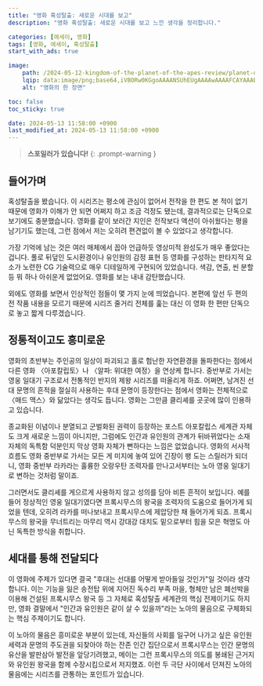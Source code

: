 ```yaml
---
title: "영화 혹성탈출: 새로운 시대를 보고"
description: "영화 혹성탈출: 새로운 시대를 보고 느낀 생각을 정리합니다."

categories: [에세이, 영화]
tags: [영화, 에세이, 혹성탈출]
start_with_ads: true

image:
    path: /2024-05-12-kingdom-of-the-planet-of-the-apes-review/planet-of-the-apes-scene.png
    lqip: data:image/png;base64,iVBORw0KGgoAAAANSUhEUgAAAAwAAAAFCAYAAABxeg0vAAAAAXNSR0IArs4c6QAAAARnQU1BAACxjwv8YQUAAAAJcEhZcwAALiMAAC4jAXilP3YAAADMSURBVBhXJY45TkNBEERfz4xnPrZYbCwQIiYBiZSEE3ALbsApOItv4tgSFkuALBEQsBg5wdhmitYnqG6pupbm9mpXs9G1bi6yLo+TTvpJR72kfhO1U6KaFFQc2RGDKeRSuL97YL2pJBMG9DpGCf/YbwJOU6sPv4bH2YLx9IOXLxFDoso4H3ZwLRuJw8baXaKLnQvbtmIyeebtO3J2kMnOPs3XbEU3VPhcVg8yb7e23fayqZuMYTdxOghM339ZrMQgw+tSzH/c1Ur9LYk/lHFJVi0oDlMAAAAASUVORK5CYII=
    alt: "영화의 한 장면"

toc: false
toc_sticky: true

date: 2024-05-13 11:58:00 +0900
last_modified_at: 2024-05-13 11:58:00 +0900
---
```


> **스포일러가 있습니다!**
{: .prompt-warning }

## **들어가며**

혹성탈출을 봤습니다. 이 시리즈는 평소에 관심이 없어서 전작을 한 편도 본 적이 없기 때문에 영화가 이해가 안 되면 어쩌지 하고 조금 걱정도 됐는데, 결과적으로는 단독으로 보기에도 충분했습니다. 영화를 같이 보러간 지인은 전작보다 액션이 아쉬웠다는 평을 남기기도 했는데, 그런 점에서 저는 오히려 편견없이 볼 수 있었다고 생각합니다.

가장 기억에 남는 것은 여러 매체에서 꼽아 언급하듯 영상미적 완성도가 매우 좋았다는 겁니다. 풀로 뒤덮인 도시환경이나 유인원의 감정 표현 등 영화를 구성하는 판타지적 요소가 노련한 CG 기술력으로 매우 디테일하게 구현되어 있었습니다. 색감, 연출, 씬 분할 등 뭐 하나 아쉬운게 없었어요. 영화를 보는 내내 감탄했습니다.

외에도 영화를 보면서 인상적인 점들이 몇 가지 눈에 띄었습니다. 본편에 앞선 두 편의 전 작품 내용을 모르기 때문에 시리즈 줄거리 전체를 훑는 대신 이 영화 한 편만 단독으로 놓고 짧게 다루겠습니다.

<!--![planet-of-the-apes-scene-1](/2024-05-12-kingdom-of-the-planet-of-the-apes-review/planet-of-the-apes-scene-1.png)-->

## **정통적이고도 흥미로운**

영화의 초반부는 주인공의 일상이 파괴되고 홀로 험난한 자연환경을 돌파한다는 점에서 다른 영화 〈아포칼립토〉나 〈알파: 위대한 여정〉을 연상케 합니다. 중반부로 가서는 영웅 일대기 구조로서 전통적인 반지의 제왕 시리즈를 떠올리게 하죠. 어쩌면, 남겨진 선대 문명의 흔적을 절실히 사용하는 후대 문명이 등장한다는 점에서 영화는 전체적으로 〈매드 맥스〉와 닮았다는 생각도 듭니다. 영화는 그만큼 클리셰를 곳곳에 많이 인용하고 있습니다.

<!--
외부의 강한 부족이 평화롭던 주인공 부족 마을을 파괴하고 마을 구성원을 복속시키는 영화의 초반부는 전투 중 주인공의 아버지를 잃는다는 것까지 〈아포칼립토〉의 재규어 발과 닮았습니다. 홀로 남겨진 주인공이 험난한 환경을 뚫으며 멀리 떨어진 부족을 찾으러 간다는 이후의 줄거리는 〈알파: 위대한 여정〉의 케다를 연상케 하죠. 어쩌면, 멸망한 문명의 흔적 조각을 활용하는 후세대라는 소재는 〈매드맥스〉에서 이미 본 듯 합니다.
-->

종교화된 이념이나 분열되고 군벌화된 권력이 등장하는 포스트 아포칼립스 세계관 자체도 크게 새로운 느낌이 아니지만, 그럼에도 인간과 유인원의 관계가 뒤바뀌었다는 소재 자체의 독특함 덕분인지 막상 영화 자체가 뻔하다는 느낌은 없었습니다. 영화의 서사적 흐름도 영화 중반부로 가서는 모든 게 미지에 놓여 있어 긴장이 팽 도는 스릴러가 되더니, 영화 중반부 라카라는 훌륭한 오랑우탄 조력자를 만나고서부터는 노아 영웅 일대기로 변하는 것처럼 말이죠.

그러면서도 클리셰를 게으르게 사용하지 않고 성의를 담아 비튼 흔적이 보입니다. 예를 들어 정상적인 영웅 일대기였다면 프록시무스의 왕국을 조력자의 도움으로 들어가게 되었을 텐데, 오히려 라카를 떠나보내고 프록시무스에 제압당한 채 들어가게 되죠. 프록시무스의 왕국을 무너트리는 마무리 역시 강대강 대치도 밑으로부터 힘을 모은 혁명도 아닌 독특한 방식을 취합니다.

<!-- ## **세대를 통해 전달되다** -->

## **세대를 통해 전달되다**

<!--![planet-of-the-apes-scene-2](/2024-05-12-kingdom-of-the-planet-of-the-apes-review/planet-of-the-apes-scene-2.png)-->

이 영화에 주제가 있다면 결국 "후대는 선대를 어떻게 받아들일 것인가"일 것이라 생각합니다. 이는 기능을 잃은 송전탑 위에 지어진 독수리 부족 마을, 형체만 남은 폐선박을 이용해 건설된 프록시무스 왕국 등 그 자체로 혹성탈출 세계관의 핵심 전제이기도 하지만, 영화 결말에서 "인간과 유인원은 같이 살 수 있을까"라는 노아의 물음으로 구체화되는 핵심 주제이기도 합니다.

이 노아의 물음은 흥미로운 부분이 있는데, 자신들의 사회를 일구어 나가고 싶은 유인원 세력과 문명의 주도권을 되찾아야 하는 잔존 인간 집단으로서 프록시무스는 인간 문명의 유산을 발판삼아 발전을 앞당기려했고, 메이는 그런 프록시무스의 의도를 봉쇄된 근거지와 유인원 왕국을 함께 수장시킴으로서 저지했죠. 이런 두 극단 사이에서 던져진 노아의 물음에는 시리즈를 관통하는 포인트가 있습니다.